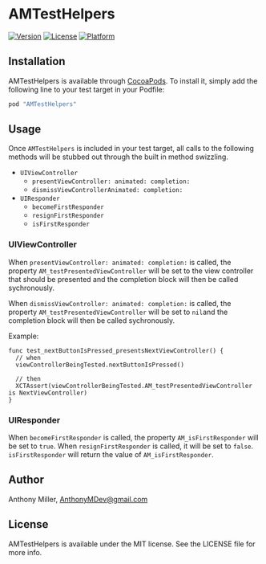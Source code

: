 # AMTestHelpers

[![Version](https://img.shields.io/cocoapods/v/AMTestHelpers.svg?style=flat)](http://cocoapods.org/pods/AMTestHelpers)
[![License](https://img.shields.io/cocoapods/l/AMTestHelpers.svg?style=flat)](http://cocoapods.org/pods/AMTestHelpers)
[![Platform](https://img.shields.io/cocoapods/p/AMTestHelpers.svg?style=flat)](http://cocoapods.org/pods/AMTestHelpers)

## Installation

AMTestHelpers is available through [CocoaPods](http://cocoapods.org). To install
it, simply add the following line to your test target in your Podfile:

```ruby
pod "AMTestHelpers"
```

## Usage

Once `AMTestHelpers` is included in your test target, all calls to the following methods will be stubbed out through the built in method swizzling.

* `UIViewController`
  * `presentViewController: animated: completion:`
  * `dismissViewControllerAnimated: completion:`
* `UIResponder`
  * `becomeFirstResponder`
  * `resignFirstResponder`
  * `isFirstResponder`

### UIViewController

When `presentViewController: animated: completion:` is called, the property `AM_testPresentedViewController` will be set to the view controller that should be presented and the completion block will then be called sychronously.

When `dismissViewController: animated: completion:` is called, the property `AM_testPresentedViewController` will be set to `nil`and the completion block will then be called sychronously.

Example:

```
func test_nextButtonIsPressed_presentsNextViewController() {
  // when
  viewControllerBeingTested.nextButtonIsPressed()

  // then
  XCTAssert(viewControllerBeingTested.AM_testPresentedViewController is NextViewController)
}
```

### UIResponder

When `becomeFirstResponder` is called, the property `AM_isFirstResponder` will be set to `true`. When `resignFirstResponder` is called, it will be set to `false`. `isFirstResponder` will return the value of `AM_isFirstResponder`.

## Author

Anthony Miller, AnthonyMDev@gmail.com

## License

AMTestHelpers is available under the MIT license. See the LICENSE file for more info.
